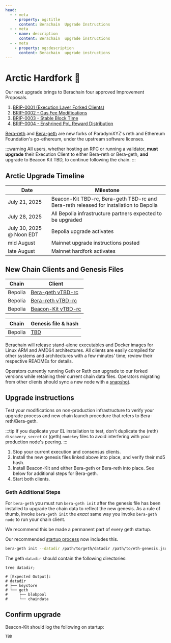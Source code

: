 ```yaml
---
head:
  - - meta
    - property: og:title
      content: Berachain  Upgrade Instructions
  - - meta
    - name: description
      content: Berachain  upgrade instructions
  - - meta
    - property: og:description
      content: Berachain  upgrade instructions
---
```


# Arctic Hardfork 🔱

Our next upgrade brings to Berachain four approved Improvement Proposals.

1. [BRIP-0001 (Execution Layer Forked Clients)](https://github.com/berachain/BRIPs/blob/main/meta/BRIP-0001.md)
2. [BRIP-0002 - Gas Fee Modifications](https://github.com/berachain/BRIPs/blob/main/meta/BRIP-0002.md)
3. [BRIP-0003 - Stable Block Time](https://github.com/berachain/BRIPs/blob/main/meta/BRIP-0003.md)
4. [BRIP-0004 - Enshrined PoL Reward Distribution](https://github.com/berachain/BRIPs/blob/main/meta/BRIP-0004.md)

[Bera-reth](https://github.com/berachain/bera-reth) and [Bera-geth](https://github.com/berachain/bera-geth) are new forks of ParadymXYZ's reth and Ethereum Foundation's go-ethereum, under the upstream software licenses.

:::warning
All users, whether hosting an RPC or running a validator, **must upgrade** their Execution Client to either Bera-reth or Bera-geth, **and** upgrade to Beacon Kit TBD, to continue following the chain.
:::

## Arctic Upgrade Timeline

| Date                     | Milestone                                                                              |
| ------------------------ | -------------------------------------------------------------------------------------- |
| July 21, 2025            | Beacon-Kit TBD-rc, Bera-geth TBD-rc and Bera-reth released for installation to Bepolia |
| July 28, 2025            | All Bepolia infrastructure partners expected to be upgraded                            |
| July 30, 2025 @ Noon EDT | Bepolia upgrade activates                                                              |
| mid August               | Mainnet upgrade instructions posted                                                    |
| late August              | Mainnet hardfork activates                                                             |

## New Chain Clients and Genesis Files

| Chain   | Client                                                                         |
| ------- | ------------------------------------------------------------------------------ |
| Bepolia | [Bera-geth vTBD-rc](https://github.com/berachain/bera-geth/releases/tag/TBD)   |
| Bepolia | [Bera-reth vTBD-rc](https://github.com/berachain/bera-reth/releases/tag/TBD)   |
| Bepolia | [Beacon-Kit vTBD-rc](https://github.com/berachain/beacon-kit/releases/tag/TBD) |

| Chain             | Genesis file & hash                                                                              |
| ----------------- | ------------------------------------------------------------------------------------------------ |
| Bepolia           | [TBD](https://github.com/berachain/beacon-kit/blob/main/testing/networks/80069/eth-genesis.json) |

Berachain will release stand-alone executables and Docker images for Linux ARM and AMD64 architectures. All clients are easily compiled for other systems and architectures with a few minutes' time; review their respective READMEs for details.

Operators currently running Geth or Reth can upgrade to our forked versions while retaining their current chain data files. Operators migrating from other clients should sync a new node with a [snapshot](https://storage.googleapis.com/bera-snapshot-eu/index.html).

## Upgrade instructions

Test your modifications on non-production infrastructure to verify your upgrade process and new chain launch procedure that refers to Bera-reth/Bera-geth.

:::tip
If you duplicate your EL installation to test, don't duplicate the (reth) `discovery_secret` or (geth) `nodekey` files to avoid interfering with your production node's peering.
:::

1. Stop your current execution and consensus clients.
2. Install the new genesis files linked above into place, and verify their md5 hash.
3. Install Beacon-Kit and either Bera-geth or Bera-reth into place. See below for additional steps for Bera-geth.
4. Start both clients.

### Geth Additional Steps

For `bera-geth` you must run `bera-geth init` after the genesis file has been installed to upgrade the chain data to reflect the new genesis. As a rule of thumb, invoke `bera-geth init` the _exact_ same way you invoke `bera-geth node` to run your chain client.

We recommend this be made a permanent part of every geth startup.

Our recommended [startup process](https://github.com/berachain/guides/tree/main/apps/node-scripts/run-geth.sh) now includes this.

```bash
bera-geth init --datadir /path/to/geth/datadir /path/to/eth-genesis.json;
```

The geth `datadir` should contain the following directories:

```bash-vue{4-8}
tree datadir;

# [Expected Output]:
# datadir
# ├── keystore
# └── geth
#     ├── blobpool
#     └── chaindata
```

## Confirm upgrade

Beacon-Kit should log the following on startup:

```
TBD
```
